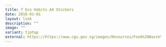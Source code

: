 ```yaml
---
title: 7 Eco Habits A4 Stickers
date: 2016-01-01
layout: link
description: ""
image: ""
variant: tiptap
external: https://https://www.cgs.gov.sg/images/Resources/Food%20Waste%20Reduction/7_eco_habits_a4_stickers.jpg
---
```

